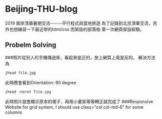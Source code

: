 # Beijing-THU-blog
2019 兩岸清華暑期交流------平行程式與當地旅遊
為了記錄到北京清華交流，另外也想練習一下最近學的html/css 而架設的部落格
第一次網頁架設經驗。
## Probelm Solving
###照片從別人的手機傳過來，看起來是正的，放上網頁上竟是反的。
解決方法為
```
jhead file.jpg
```
此時應會看到Orientation: 90 degree
```
jhead -norot file.jpg
```
此時照片就會顯示原本的樣子，再用小畫家等等轉正就完成了
###Responsive Website 
for grid system, I should use class="col col-md-6" for some columns
